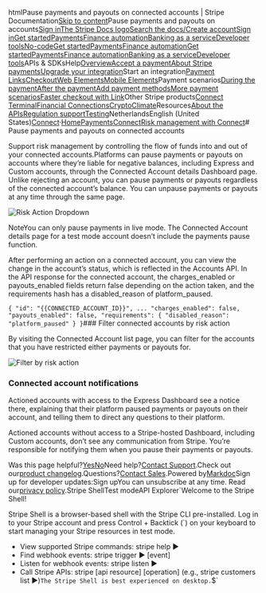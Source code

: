 htmlPause payments and payouts on connected accounts | Stripe Documentation[Skip to content](#main-content)Pause payments and payouts on accounts[Sign in](https://dashboard.stripe.com/login?redirect=https%3A%2F%2Fdocs.stripe.com%2Fconnect%2Fpausing-payments-or-payouts-on-connected-accounts)[The Stripe Docs logo](/)[Search the docs/](#)[Create account](https://dashboard.stripe.com/register/connect)[Sign in](https://dashboard.stripe.com/login?redirect=https%3A%2F%2Fdocs.stripe.com%2Fconnect%2Fpausing-payments-or-payouts-on-connected-accounts)[Get started](/get-started)[Payments](/payments)[Finance automation](/finance-automation)[Banking as a service](/financial-services)[Developer tools](/development)[No-code](/no-code)[Get started](/get-started)[Payments](/payments)[Finance automation](/finance-automation)[](#)[Get started](/get-started)[Payments](/payments)[Finance automation](/finance-automation)[Banking as a service](/financial-services)[Developer tools](/development)[](#)APIs & SDKsHelp[Overview](/docs/payments)[Accept a payment](#)[About Stripe payments](#)[Upgrade your integration](/docs/payments/upgrades)Start an integration[Payment Links](#)[Checkout](#)[Web Elements](#)[Mobile Elements](#)Payment scenarios[During the payment](#)[After the payment](#)[Add payment methods](#)[More payment scenarios](#)[Faster checkout with Link](#)Other Stripe products[Connect](#)
[Terminal](#)[Financial Connections](#)[Crypto](#)[Climate](#)Resources[About the APIs](#)[Regulation support](#)[Testing](/docs/testing)NetherlandsEnglish (United States)[](#)[](#)[Connect](/connect)·[Home](/docs)[Payments](/docs/payments)[Connect](/docs/connect)[Risk management with Connect](/docs/connect/risk-management)# Pause payments and payouts on connected accounts

Support risk management by controlling the flow of funds into and out of your connected accounts.Platforms can pause payments or payouts on accounts where they’re liable for negative balances, including Express and Custom accounts, through the Connected Account details Dashboard page. Unlike rejecting an account, you can pause payments or payouts regardless of the connected account’s balance. You can unpause payments or payouts at any time through the same page.

![Risk Action Dropdown](https://b.stripecdn.com/docs-statics-srv/assets/risk-action-dropdown.2ae7b4d238c08427d9a9f67fbbeda87f.png)

NoteYou can only pause payments in live mode. The Connected Account details page for a test mode account doesn’t include the payments pause function.

After performing an action on a connected account, you can view the change in the account’s status, which is reflected in the Accounts API. In the API response for the connected account, the charges_enabled or payouts_enabled fields return false depending on the action taken, and the requirements hash has a disabled_reason of platform_paused.

`{
  "id": "{{CONNECTED_ACCOUNT_ID}}",
  ...
  "charges_enabled": false,
  "payouts_enabled": false,
  "requirements": {
    "disabled_reason": "platform_paused"
  }
}`### Filter connected accounts by risk action

By visiting the Connected Account list page, you can filter for the accounts that you have restricted either payments or payouts for.

![Filter by risk action](https://b.stripecdn.com/docs-statics-srv/assets/risk-action-filter.e5de33081fc98d114e3082284a251f6f.png)

### Connected account notifications

Actioned accounts with access to the Express Dashboard see a notice there, explaining that their platform paused payments or payouts on their account, and telling them to direct any questions to their platform.

Actioned accounts without access to a Stripe-hosted Dashboard, including Custom accounts, don’t see any communication from Stripe. You’re responsible for notifying them when you pause their payments or payouts.

Was this page helpful?[Yes](#)[No](#)Need help?[Contact Support](https://support.stripe.com/).Check out our[product changelog](https://stripe.com/blog/changelog).Questions?[Contact Sales](https://stripe.com/contact/sales).Powered by[Markdoc](https://markdoc.dev)Sign up for developer updates:Sign upYou can unsubscribe at any time. Read our[privacy policy](https://stripe.com/privacy).Stripe ShellTest modeAPI Explorer[](https://stripe.com/docs/stripe-cli#install)`Welcome to the Stripe Shell!

Stripe Shell is a browser-based shell with the Stripe CLI pre-installed. Log in to your
Stripe account and press Control + Backtick (`) on your keyboard to start managing your Stripe
resources in test mode.

- View supported Stripe commands: stripe help ▶️
- Find webhook events: stripe trigger ▶️ [event]
- Listen for webhook events: stripe listen ▶
- Call Stripe APIs: stripe [api resource] [operation] (e.g., stripe customers list ▶️)`The Stripe Shell is best experienced on desktop.`$`